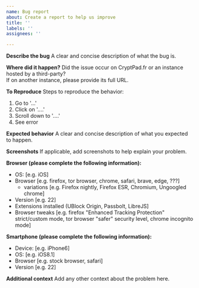 ```yaml
---
name: Bug report
about: Create a report to help us improve
title: ''
labels: ''
assignees: ''

---
```


**Describe the bug**
A clear and concise description of what the bug is.

**Where did it happen?**
Did the issue occur on CryptPad.fr or an instance hosted by a third-party?  
If on another instance, please provide its full URL.

**To Reproduce**
Steps to reproduce the behavior:
1. Go to '...'
2. Click on '....'
3. Scroll down to '....'
4. See error

**Expected behavior**
A clear and concise description of what you expected to happen.

**Screenshots**
If applicable, add screenshots to help explain your problem.

**Browser (please complete the following information):**
 - OS: [e.g. iOS]
 - Browser [e.g. firefox, tor browser, chrome, safari, brave, edge, ???]
   - variations [e.g. Firefox nightly, Firefox ESR, Chromium, Ungoogled chrome]
 - Version [e.g. 22]
 - Extensions installed (UBlock Origin, Passbolt, LibreJS]
 - Browser tweaks [e.g. firefox "Enhanced Tracking Protection" strict/custom mode, tor browser "safer" security level, chrome incognito mode]

**Smartphone (please complete the following information):**
 - Device: [e.g. iPhone6]
 - OS: [e.g. iOS8.1]
 - Browser [e.g. stock browser, safari]
 - Version [e.g. 22]

**Additional context**
Add any other context about the problem here.
